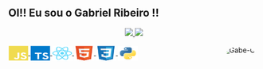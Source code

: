 ## OI!! Eu sou o Gabriel Ribeiro !!
<div align="center">
  <a href="https://github.com/GabrielRibeiro42">
  <img height="170em" src="https://github-readme-stats.vercel.app/api?username=GabrielRibeiro42&show_icons=true&theme=dark&include_all_commits=true&count_private=true"/>
  <img height="170em" src="https://github-readme-stats.vercel.app/api/top-langs/?username=GabrielRibeiro42&layout=compact&langs_count=7&theme=dark"/>
</div>
  
  <div style="display: inline_block"><br>
    <img align="center" alt="Rafa-Js" height="30" width="40" src="https://raw.githubusercontent.com/devicons/devicon/master/icons/javascript/javascript-plain.svg">
  <img align="center" alt="Rafa-Ts" height="30" width="40" src="https://raw.githubusercontent.com/devicons/devicon/master/icons/typescript/typescript-plain.svg">
  <img align="center" alt="Rafa-React" height="30" width="40" src="https://raw.githubusercontent.com/devicons/devicon/master/icons/react/react-original.svg">
 <img align="center" alt="Rafa-HTML" height="30" width="40" src="https://raw.githubusercontent.com/devicons/devicon/master/icons/html5/html5-original.svg">
  <img align="center" alt="Rafa-CSS" height="30" width="40" src="https://raw.githubusercontent.com/devicons/devicon/master/icons/css3/css3-original.svg">
  <img align="center" alt="Rafa-Python" height="30" width="40" src="https://raw.githubusercontent.com/devicons/devicon/master/icons/python/python-original.svg">
    <img align="right" alt="Gabe-Gif"  height="100" style="border-radius:50px"; src="https://media3.giphy.com/media/beyHY94y0d8mChtw7R/giphy.gif?cid=790b7611837cccec3b1aad01f9c253f154a8032de0e8feb3&rid=giphy.gif&ct=g" />
  </div>

